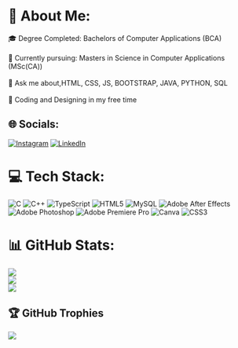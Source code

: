 # 💫 About Me:
🎓 Degree Completed: Bachelors of Computer Applications (BCA)<br><br>🔭 Currently pursuing: Masters in Science in Computer Applications (MSc(CA))<br><br>💬 Ask me about,HTML, CSS, JS, BOOTSTRAP, JAVA, PYTHON, SQL<br><br>🌱 Coding and Designing in my free time


## 🌐 Socials:
[![Instagram](https://img.shields.io/badge/Instagram-%23E4405F.svg?logo=Instagram&logoColor=white)](https://instagram.com/pratham_773_) [![LinkedIn](https://img.shields.io/badge/LinkedIn-%230077B5.svg?logo=linkedin&logoColor=white)](https://linkedin.com/in/pratham-mehta-9020ba317) 

# 💻 Tech Stack:
![C](https://img.shields.io/badge/c-%2300599C.svg?style=for-the-badge&logo=c&logoColor=white) ![C++](https://img.shields.io/badge/c++-%2300599C.svg?style=for-the-badge&logo=c%2B%2B&logoColor=white) ![TypeScript](https://img.shields.io/badge/typescript-%23007ACC.svg?style=for-the-badge&logo=typescript&logoColor=white) ![HTML5](https://img.shields.io/badge/html5-%23E34F26.svg?style=for-the-badge&logo=html5&logoColor=white) ![MySQL](https://img.shields.io/badge/mysql-4479A1.svg?style=for-the-badge&logo=mysql&logoColor=white) ![Adobe After Effects](https://img.shields.io/badge/Adobe%20After%20Effects-9999FF.svg?style=for-the-badge&logo=Adobe%20After%20Effects&logoColor=white) ![Adobe Photoshop](https://img.shields.io/badge/adobe%20photoshop-%2331A8FF.svg?style=for-the-badge&logo=adobe%20photoshop&logoColor=white) ![Adobe Premiere Pro](https://img.shields.io/badge/Adobe%20Premiere%20Pro-9999FF.svg?style=for-the-badge&logo=Adobe%20Premiere%20Pro&logoColor=white) ![Canva](https://img.shields.io/badge/Canva-%2300C4CC.svg?style=for-the-badge&logo=Canva&logoColor=white) ![CSS3](https://img.shields.io/badge/css3-%231572B6.svg?style=for-the-badge&logo=css3&logoColor=white)
# 📊 GitHub Stats:
![](https://github-readme-stats.vercel.app/api?username=pratham7723&theme=shadow_blue&hide_border=false&include_all_commits=true&count_private=true)<br/>
![](https://github-readme-streak-stats.herokuapp.com/?user=pratham7723&theme=shadow_blue&hide_border=false)<br/>
![](https://github-readme-stats.vercel.app/api/top-langs/?username=pratham7723&theme=shadow_blue&hide_border=false&include_all_commits=true&count_private=true&layout=compact)

## 🏆 GitHub Trophies
![](https://github-profile-trophy.vercel.app/?username=pratham7723&theme=default&no-frame=true&no-bg=true&margin-w=4)

<!-- Proudly created with GPRM ( https://gprm.itsvg.in ) -->
